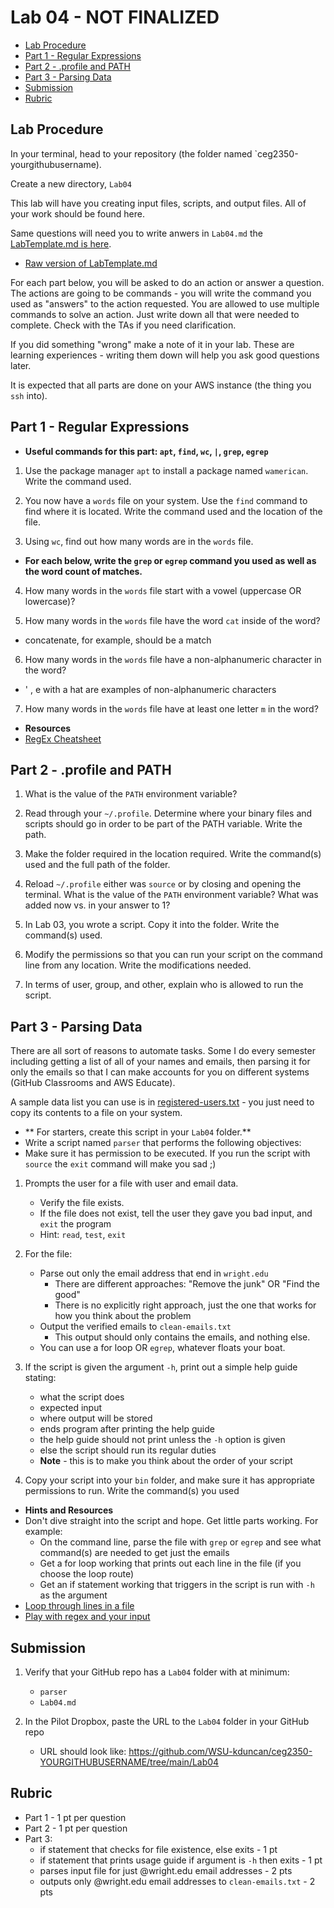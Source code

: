 # Lab 04 - NOT FINALIZED

- [Lab Procedure](#Lab-Procedure)
- [Part 1 - Regular Expressions](#Part-1---Regular-Expressions)
- [Part 2 - .profile and PATH](#Part-2---.profile-and-PATH)
- [Part 3 - Parsing Data](#Part-3---Parsing-Data)
- [Submission](#Submission)
- [Rubric](#Rubric)

## Lab Procedure

In your terminal, head to your repository (the folder named `ceg2350-yourgithubusername).

Create a new directory, `Lab04`

This lab will have you creating input files, scripts, and output files.  All of your work should be found here.

Same questions will need you to write anwers in `Lab04.md` the [LabTemplate.md is here](LabTemplate.md).
   - [Raw version of LabTemplate.md](https://raw.githubusercontent.com/pattonsgirl/Fall2021-CEG2350/main/Labs/Lab04/LabTemplate.md)

For each part below, you will be asked to do an action or answer a question.  The actions are going to be commands - you will write the command you used as "answers" to the action requested.  You are allowed to use multiple commands to solve an action.  Just write down all that were needed to complete.  Check with the TAs if you need clarification.

If you did something "wrong" make a note of it in your lab. These are learning experiences - writing them down will help you ask good questions later. 

It is expected that all parts are done on your AWS instance (the thing you `ssh` into).

## Part 1 - Regular Expressions

- **Useful commands for this part: `apt`, `find`, `wc`, `|`, `grep`, `egrep`**

1. Use the package manager `apt` to install a package named `wamerican`. Write the command used.

2. You now have a `words` file on your system.  Use the `find` command to find where it is located.  Write the command used and the location of the file.

3. Using `wc`, find out how many words are in the `words` file.

- **For each below, write the `grep` or `egrep` command you used as well as the word count of matches.**

4. How many words in the `words` file start with a vowel (uppercase OR lowercase)?

5. How many words in the `words` file have the word `cat` inside of the word?
  - concatenate, for example, should be a match

6. How many words in the `words` file have a non-alphanumeric character in the word?
  - ' , e with a hat are examples of non-alphanumeric characters

7. How many words in the `words` file have at least one letter `m` in the word?

- **Resources**
- [RegEx Cheatsheet](http://web.mit.edu/hackl/www/lab/turkshop/slides/regex-cheatsheet.pdf)

## Part 2 - .profile and PATH 

1. What is the value of the `PATH` environment variable?

2. Read through your `~/.profile`.  Determine where your binary files and scripts should go in order to be part of the PATH variable.  Write the path.

3. Make the folder required in the location required.  Write the command(s) used and the full path of the folder.

4. Reload `~/.profile` either was `source` or by closing and opening the terminal.  What is the value of the `PATH` environment variable?  What was added now vs. in your answer to 1?

5. In Lab 03, you wrote a script.  Copy it into the folder.  Write the command(s) used.

6. Modify the permissions so that you can run your script on the command line from any location.  Write the modifications needed.  

7. In terms of user, group, and other, explain who is allowed to run the script.

## Part 3 - Parsing Data

There are all sort of reasons to automate tasks.  Some I do every semester including getting a list of all of your names and emails, then parsing it for only the emails so that I can make accounts for you on different systems (GitHub Classrooms and AWS Educate).  

A sample data list you can use is in [registered-users.txt](registered-users.txt) - you just need to copy its contents to a file on your system.

- ** For starters, create this script in your `Lab04` folder.**
- Write a script named `parser` that performs the following objectives:
- Make sure it has permission to be executed.  If you run the script with `source` the `exit` command will make you sad ;)

1. Prompts the user for a file with user and email data.
    - Verify the file exists.  
    - If the file does not exist, tell the user they gave you bad input, and `exit` the program
    - Hint: `read`, `test`, `exit`

2. For the file:  
    - Parse out only the email address that end in `wright.edu`
      - There are different approaches: "Remove the junk" OR "Find the good"
      - There is no explicitly right approach, just the one that works for how you think about the problem
    - Output the verified emails to `clean-emails.txt`
      - This output should only contains the emails, and nothing else.
    - You can use a for loop OR `egrep`, whatever floats your boat.

3. If the script is given the argument `-h`, print out a simple help guide stating:
    - what the script does
    - expected input
    - where output will be stored
    - ends program after printing the help guide
    - the help guide should not print unless the `-h` option is given
    - else the script should run its regular duties
    - **Note** - this is to make you think about the order of your script

4. Copy your script into your `bin` folder, and make sure it has appropriate permissions to run.  Write the command(s) you used

- **Hints and Resources**
- Don't dive straight into the script and hope.  Get little parts working.  For example:
  - On the command line, parse the file with `grep` or `egrep` and see what command(s) are needed to get just the emails
  - Get a for loop working that prints out each line in the file (if you choose the loop route)
  - Get an if statement working that triggers in the script is run with `-h` as the argument
- [Loop through lines in a file](https://codefather.tech/blog/bash-loop-through-lines-file/)
- [Play with regex and your input](https://regex101.com/)

## Submission

1. Verify that your GitHub repo has a `Lab04` folder with at minimum:
   - `parser`
   - `Lab04.md`

2. In the Pilot Dropbox, paste the URL to the `Lab04` folder in your GitHub repo
    - URL should look like: https://github.com/WSU-kduncan/ceg2350-YOURGITHUBUSERNAME/tree/main/Lab04

## Rubric

- Part 1 - 1 pt per question
- Part 2 - 1 pt per question
- Part 3:
  - if statement that checks for file existence, else exits - 1 pt
  - if statement that prints usage guide if argument is `-h` then exits - 1 pt
  - parses input file for just @wright.edu email addresses - 2 pts
  - outputs only @wright.edu email addresses to `clean-emails.txt` - 2 pts

